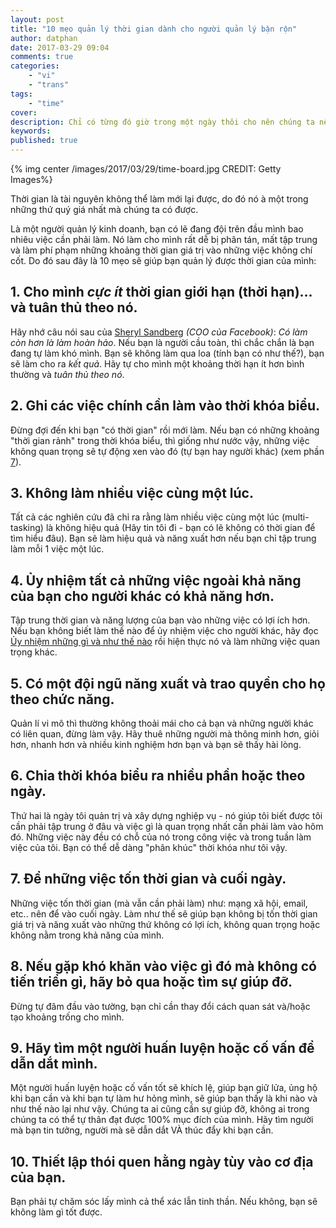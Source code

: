```yaml
---
layout: post
title: "10 mẹo quản lý thời gian dành cho người quản lý bận rộn"
author: datphan
date: 2017-03-29 09:04
comments: true
categories:
    - "vi"
    - "trans"
tags:
    - "time"
cover:
description: Chỉ có từng đó giờ trong một ngày thôi cho nên chúng ta nên sử dụng thời gian đó càng hiệu quả càng tốt
keywords:
published: true
---
```


{% img center /images/2017/03/29/time-board.jpg CREDIT: Getty Images%}

Thời gian là tài nguyên không thể làm mới lại được, do đó nó à một trong những thứ quý giá nhất mà chúng ta có được.

Là một người quản lý kinh doanh, bạn có lẽ đang đội trên đầu mình bao nhiêu việc cần phải làm. Nó làm cho mình rất dễ bị phân tán, mất tập trung và làm phí phạm những khoảng thời gian giá trị vào những việc không chí cốt. Do đó sau đây là 10 mẹo sẽ giúp bạn quản lý được thời gian của mình:


<!-- more -->

## 1. Cho mình *cực ít* thời gian giới hạn (thời hạn)... và tuân thủ theo nó.

Hãy nhớ câu nói sau của [Sheryl Sandberg](https://en.wikipedia.org/wiki/Sheryl_Sandberg) *(COO của Facebook)*: *Có làm còn hơn là làm hoàn hảo*. Nếu bạn là người cầu toàn, thì chắc chắn là bạn đang tự làm khó mình. Bạn sẽ không làm qua loa (tính bạn có như thế?), bạn sẽ làm cho ra *kết quả*. Hãy tự cho mình một khoảng thời hạn ít hơn bình thường và *tuân thủ theo nó*.


## 2. Ghi các việc chính cần làm vào thời khóa biểu.

Đừng đợi đến khi bạn "có thời gian" rồi mới làm. Nếu bạn có những khoảng "thời gian rảnh" trong thời khóa biểu, thì giống như nước vậy, những việc không quan trọng sẽ tự động xen vào đó (tự bạn hay người khác) (xem phần [7](#section-7)).


## 3. Không làm nhiều việc cùng một lúc.

Tất cả các nghiên cứu đã chỉ ra rằng làm nhiều việc cùng một lúc (multi-tasking) là không hiệu quả (Hãy tin tôi đi - bạn có lẽ không có thời gian để tìm hiểu đâu). Bạn sẽ làm hiệu quả và năng xuất hơn nếu bạn chỉ tập trung làm mỗi 1 việc một lúc.


## 4. Ủy nhiệm tất cả những việc ngoài khả năng của bạn cho người khác có khả năng hơn.

Tập trung thời gian và năng lượng của bạn vào những việc có lợi ích hơn. Nếu bạn không biết làm thế nào để ủy nhiệm việc cho người khác, hãy đọc [Ủy nhiệm những gì và như thế nào](http://www.inc.com/ariana-ayu/how-and-what-to-delegate.html) rồi hiện thực nó và làm những việc quan trọng khác.


## 5. Có một đội ngũ năng xuất và trao quyền cho họ theo chức năng.

Quản lí vi mô thì thường không thoải mái cho cả bạn và những người khác có liên quan, đừng làm vậy. Hãy thuê những người mà thông minh hơn, giỏi hơn, nhanh hơn và nhiều kinh nghiệm hơn bạn và bạn sẽ thấy hài lòng.


## 6. Chia thời khóa biểu ra nhiều phần hoặc theo ngày.

Thứ hai là ngày tôi quản trị và xây dựng nghiệp vụ - nó giúp tôi biết được tôi cần phải tập trung ở đâu và việc gì là quan trọng nhất cần phải làm vào hôm đó. Những việc này đều có chỗ của nó trong công việc và trong tuần làm việc của tôi. Bạn có thể dễ dàng "phân khúc" thời khóa như tôi vậy.


## <a id="section-7"></a>7. Để những việc tốn thời gian và cuối ngày.

Những việc tốn thời gian (mà vẫn cần phải làm) như: mạng xã hội, email, etc.. nên để vào cuối ngày. Làm như thế sẽ giúp bạn không bị tốn thời gian giá trị và năng xuất vào những thứ không có lợi ích, không quan trọng hoặc không nằm trong khả năng của mình.


## 8. Nếu gặp khó khăn vào việc gì đó mà không có tiến triển gì, hãy bỏ qua hoặc tìm sự giúp đỡ.

Đừng tự đâm đầu vào tường, bạn chỉ cần thay đổi cách quan sát và/hoặc tạo khoảng trống cho mình.


## 9. Hãy tìm một người huấn luyện hoặc cố vấn để dẫn dắt mình.

Một người huấn luyện hoặc cố vấn tốt sẽ khích lệ, giúp bạn giữ lửa, ủng hộ khi bạn cần và khi bạn tự làm hư hỏng mình, sẽ giúp bạn thấy là khi nào và như thế nào lại như vậy. Chúng ta ai cũng cần sự giúp đỡ, không ai trong chúng ta có thể tự thân đạt được 100% mục đích của mình. Hãy tìm người mà bạn tin tưởng, người mà sẽ dẫn dắt VÀ thúc đẩy khi bạn cần.


## 10. Thiết lập thói quen hằng ngày tùy vào cơ địa của bạn.

Bạn phải tự chăm sóc lấy mình cả thể xác lẫn tinh thần. Nếu không, bạn sẽ không làm gì tốt được.



